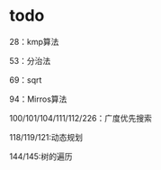 # todo

28：kmp算法

53：分治法

69：sqrt

94：Mirros算法

100/101/104/111/112/226：广度优先搜索

118/119/121:动态规划

144/145:树的遍历
